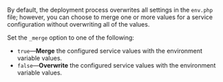 By default, the deployment process overwrites all settings in the `env.php` file; however, you can choose to merge one or more values for a service configuration without overwriting all of the values.

Set the `_merge` option to one of the following:

-  `true`—**Merge** the configured service values with the environment variable values.
-  `false`—**Overwrite** the configured service values with the environment variable values.
